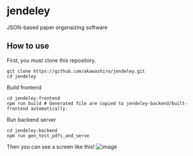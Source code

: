 # jendeley
JSON-based paper organaizing software

## How to use
First, you must clone this repository.
```
git clone https://github.com/akawashiro/jendeley.git
cd jendeley
```

Build frontend
```
cd jendeley-frontend
npm run build # Generated file are copied to jendeley-backend/built-frontend automatically.
```

Run backend server
```
cd jendeley-backend
npm run gen_test_pdfs_and_serve
```


Then you can see a screen like this!
![image](https://user-images.githubusercontent.com/3770618/206854796-142b6b89-126c-4045-934b-5f9ab1eb6f72.png)
